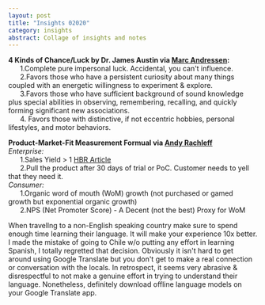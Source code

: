 ```yaml
---
layout: post
title: "Insights 02020" 
category: insights
abstract: Collage of insights and notes
---
```


**4 Kinds of Chance/Luck by Dr. James Austin via [Marc Andressen](https://twitter.com/pmarca):**     	
&nbsp;&nbsp;&nbsp;&nbsp;&nbsp;&nbsp;1.Complete pure impersonal luck. Accidental, you can't influence.  
&nbsp;&nbsp;&nbsp;&nbsp;&nbsp;&nbsp;2.Favors those who have a persistent curiosity about many things coupled with an energetic willingness to experiment & explore.  
&nbsp;&nbsp;&nbsp;&nbsp;&nbsp;&nbsp;3.Favors those who have sufficient background of sound knowledge plus special abilities in observing, remembering, recalling, and quickly forming significant new associations.  
&nbsp;&nbsp;&nbsp;&nbsp;&nbsp;&nbsp;4. Favors those with distinctive, if not eccentric hobbies, personal lifestyles, and motor behaviors. 



**Product-Market-Fit Measurement Formual via [Andy Rachleff](https://twitter.com/arachleff)**  
*Enterprise:*  
&nbsp;&nbsp;&nbsp;&nbsp;&nbsp;&nbsp;1.Sales Yield > 1 [HBR Article](https://hbr.org/2006/07/the-sales-learning-curve)  
&nbsp;&nbsp;&nbsp;&nbsp;&nbsp;&nbsp;2.Pull the product after 30 days of trial or PoC. Customer needs to yell that they need it.  
*Consumer:*  
&nbsp;&nbsp;&nbsp;&nbsp;&nbsp;&nbsp;1.Organic word of mouth (WoM) growth (not purchased or gamed growth but exponential organic growth)  
&nbsp;&nbsp;&nbsp;&nbsp;&nbsp;&nbsp;2.NPS (Net Promoter Score) - A Decent (not the best) Proxy for WoM  



When travellng to a non-English speaking country make sure to spend enough time learning their language. It will make your experience 10x better. I made the mistake of going to Chile w/o putting any effort in learning Spanish, I totally regretted that decision. Obviously it isn't hard to get around using Google Translate but you don't get to make a real connection or conversation with the locals. In retrospect, it seems very abrasive & disrespectful to not make a genuine effort in trying to understand their language. Nonetheless, definitely download offline language models on your Google Translate app.